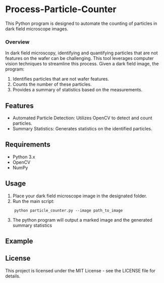 # Process-Particle-Counter
This Python program is designed to automate the counting of particles in dark field microscope images.

### Overview
In dark field microscopy, identifying and quantifying particles that are not features on the wafer can be challenging. This tool leverages computer vision techniques to streamline this process. Given a dark field image, the program:

1. Identifies particles that are not wafer features.
2. Counts the number of these particles.
3. Provides a summary of statistics based on the measurements.

## Features
 * Automated Particle Detection: Utilizes OpenCV to detect and count particles.
 * Summary Statistics: Generates statistics on the identified particles.

## Requirements
  * Python 3.x
  * OpenCV
  * NumPy

## Usage
1. Place your dark field microscope image in the designated folder.
2. Run the main script:
```{python} 
	python particle_counter.py --image path_to_image
```
3. The python program will output a marked image and the generated summary statistics

## Example


## License
This project is licensed under the MIT License - see the LICENSE file for details.
